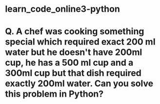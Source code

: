 # learn_code_online3-python
# Q. A chef was cooking something special which required exact 200 ml water but he doesn't have 200ml cup, he has a 500 ml cup and a 300ml cup but that dish required exactly 200ml water. Can you solve this problem in Python?

